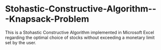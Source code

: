 # Stohastic-Constructive-Algorithm---Knapsack-Problem
This is a Stohastic Constructive Algorithm implemented in Microsoft Excel regarding the optimal choice of stocks without exceeding a
monetary limit set by the user.
